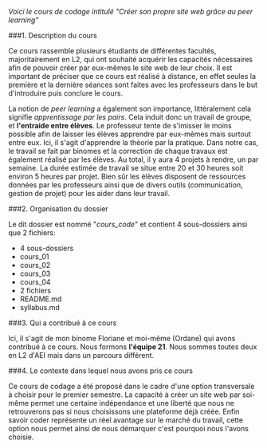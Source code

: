 _Voici le cours de codage intitulé "Créer son propre site web grâce au peer learning"_

###1. Description du cours 

Ce cours rassemble plusieurs étudiants de différentes facultés, majoritairement en L2, qui ont souhaité acquérir les capacités nécessaires afin de pouvoir créer par eux-mêmes le site web de leur choix. Il est important de préciser que ce cours est réalisé à distance, en effet seules la première et la dernière séances sont faites avec les professeurs dans le but d'introduire puis conclure le cours.

La notion de _peer learning_  a également son importance, littéralement cela signifie _apprentissage par les pairs_. Cela induit donc un travail de groupe, et **l'entraide entre élèves**. Le professeur tente de s'imisser le moins possible afin de laisser les élèves apprendre par eux-mêmes mais surtout entre eux. Ici, il s'agit d'apprendre la théorie par la pratique. Dans notre cas, le travail se fait par binomes et la correction de chaque travaux est également réalisé par les élèves.
Au total, il y aura 4 projets à rendre, un par semaine. La durée estimée de travail se situe entre 20 et 30 heures soit environ 5 heures par projet. Bien sûr les élèves disposent de ressources données par les professeurs ainsi que de divers outils (communication, gestion de projet) pour les aider dans leur travail.

###2. Organisation du dossier

Le dit dossier est nommé "_cours_code_" et contient 4 sous-dossiers ainsi que 2 fichiers:
* 4 sous-dossiers 
 * cours_01
 * cours_02
 * cours_03
 * cours_04
* 2 fichiers
 * README.md
 * syllabus.md

###3. Qui a contribué à ce cours

Ici, il s'agit de mon binome Floriane et moi-même (Ordane) qui avons contribué à ce cours. Nous formons **l'équipe 21**. Nous sommes toutes deux en L2 d'AEI mais dans un parcours différent.

###4. Le contexte dans lequel nous avons pris ce cours 

Ce cours de codage a été proposé dans le cadre d'une option transversale à choisir pour le premier semestre. La capacité à créer un site web par soi-même permet une certaine indépendance et une liberté que nous ne retrouverons pas si nous choisissons une plateforme déjà créée. Enfin savoir coder représente un réel avantage sur le marché du travail, cette option nous permet ainsi de nous démarquer c'est pourquoi nous l'avons choisie.